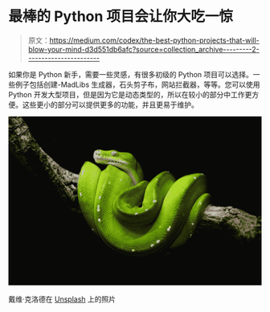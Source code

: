 # 最棒的 Python 项目会让你大吃一惊

> 原文：<https://medium.com/codex/the-best-python-projects-that-will-blow-your-mind-d3d551db6afc?source=collection_archive---------2----------------------->

如果你是 Python 新手，需要一些灵感，有很多初级的 Python 项目可以选择。一些例子包括创建-MadLibs 生成器，石头剪子布，网站拦截器，等等。您可以使用 Python 开发大型项目，但是因为它是动态类型的，所以在较小的部分中工作更方便。这些更小的部分可以提供更多的功能，并且更易于维护。

![](img/8666a06914952d784ae1a733dce72bd5.png)

戴维·克洛德在 [Unsplash](https://unsplash.com?utm_source=medium&utm_medium=referral) 上的照片
